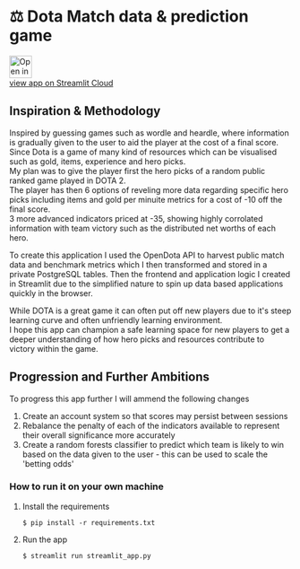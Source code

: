 # ⚖ Dota Match data & prediction game


<a href="https://dota-match-data-ma5ywyzq3xa.streamlit.app/">
  <img src="https://upload.wikimedia.org/wikipedia/commons/b/b8/Dota-2-simplified-logo.svg" alt="Open in Streamlit" width="40" height="40">
  <figcaption>view app on Streamlit Cloud</figcaption>
</a>

## Inspiration & Methodology
Inspired by guessing games such as wordle and heardle, where information is gradually given to the user to aid the player at the cost of a final score.<br>
Since Dota is a game of many kind of resources which can be visualised such as gold, items, experience and hero picks. <br>
My plan was to give the player first the hero picks of a random public ranked game played in DOTA 2. <br>
The player has then 6 options of reveling more data regarding specific hero picks including items and gold per minuite metrics for a cost of -10 off the final score. <br>
3 more advanced indicators priced at -35, showing highly corrolated information with team victory such as the distributed net worths of each hero.

To create this application I used the OpenDota API to harvest public match data and benchmark metrics which I then transformed and stored in a private PostgreSQL tables.
Then the frontend and application logic I created in Streamlit due to the simplified nature to spin up data based applications quickly in the browser.

While DOTA is a great game it can often put off new players due to it's steep learning curve and often unfriendly learning environment.<br>
I hope this app can champion a safe learning space for new players to get a deeper understanding of how hero picks and resources contribute to victory within the game.

## Progression and Further Ambitions
To progress this app further I will ammend the following changes
1. Create an account system so that scores may persist between sessions
2. Rebalance the penalty of each of the indicators available to represent their overall significance more accurately
3. Create a random forests classifier to predict which team is likely to win based on the data given to the user - this can be used to scale the 'betting odds'

### How to run it on your own machine

1. Install the requirements

   ```
   $ pip install -r requirements.txt
   ```

2. Run the app

   ```
   $ streamlit run streamlit_app.py
   ```
